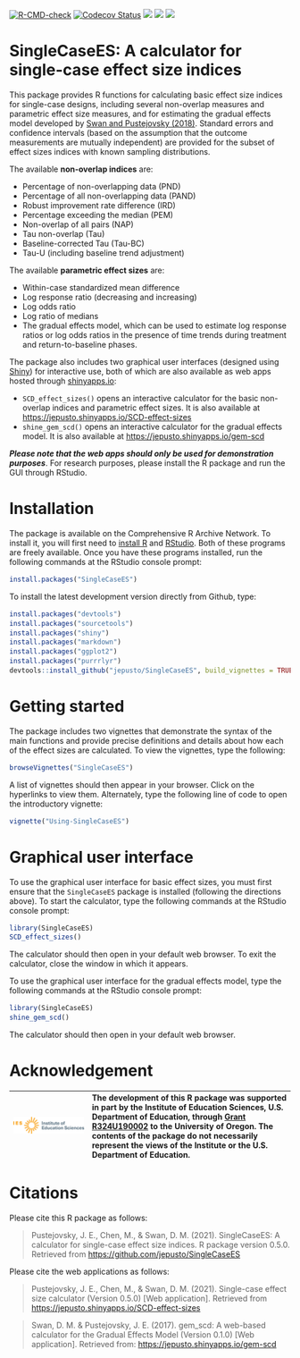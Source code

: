 <!-- badges: start -->

[![R-CMD-check](https://github.com/jepusto/SingleCaseES/workflows/R-CMD-check/badge.svg)](https://github.com/jepusto/SingleCaseES/actions)
[![Codecov
Status](https://codecov.io/gh/jepusto/SingleCaseES/branch/master/graph/badge.svg)](https://codecov.io/gh/jepusto/SingleCaseES?branch=master)
[![](http://www.r-pkg.org/badges/version/SingleCaseES)](https://CRAN.R-project.org/package=SingleCaseES)
[![](http://cranlogs.r-pkg.org/badges/grand-total/SingleCaseES)](https://CRAN.R-project.org/package=SingleCaseES)
[![](http://cranlogs.r-pkg.org/badges/last-month/SingleCaseES)](https://CRAN.R-project.org/package=SingleCaseES)
<!-- badges: end -->

# SingleCaseES: A calculator for single-case effect size indices

This package provides R functions for calculating basic effect size
indices for single-case designs, including several non-overlap measures
and parametric effect size measures, and for estimating the gradual
effects model developed by [Swan and Pustejovsky
(2018)](https://doi.org/10.1080/00273171.2018.1466681). Standard errors
and confidence intervals (based on the assumption that the outcome
measurements are mutually independent) are provided for the subset of
effect sizes indices with known sampling distributions.

The available **non-overlap indices** are:

-   Percentage of non-overlapping data (PND)
-   Percentage of all non-overlapping data (PAND)
-   Robust improvement rate difference (IRD)
-   Percentage exceeding the median (PEM)
-   Non-overlap of all pairs (NAP)
-   Tau non-overlap (Tau)
-   Baseline-corrected Tau (Tau-BC)
-   Tau-U (including baseline trend adjustment)

The available **parametric effect sizes** are:

-   Within-case standardized mean difference
-   Log response ratio (decreasing and increasing)
-   Log odds ratio
-   Log ratio of medians
-   The gradual effects model, which can be used to estimate log
    response ratios or log odds ratios in the presence of time trends
    during treatment and return-to-baseline phases.

The package also includes two graphical user interfaces (designed using
[Shiny](https://shiny.rstudio.com/)) for interactive use, both of which
are also available as web apps hosted through
[shinyapps.io](https://www.shinyapps.io/):

-   `SCD_effect_sizes()` opens an interactive calculator for the basic
    non-overlap indices and parametric effect sizes. It is also
    available at <https://jepusto.shinyapps.io/SCD-effect-sizes>
-   `shine_gem_scd()` opens an interactive calculator for the gradual
    effects model. It is also available at
    <https://jepusto.shinyapps.io/gem-scd>

***Please note that the web apps should only be used for demonstration
purposes***. For research purposes, please install the R package and run
the GUI through RStudio.

# Installation

The package is available on the Comprehensive R Archive Network. To
install it, you will first need to [install
R](http://cran.r-project.org/) and
[RStudio](http://www.rstudio.com/products/rstudio/download/). Both of
these programs are freely available. Once you have these programs
installed, run the following commands at the RStudio console prompt:

``` r
install.packages("SingleCaseES")
```

To install the latest development version directly from Github, type:

``` r
install.packages("devtools")
install.packages("sourcetools")
install.packages("shiny")
install.packages("markdown")
install.packages("ggplot2")
install.packages("purrrlyr")
devtools::install_github("jepusto/SingleCaseES", build_vignettes = TRUE, force = TRUE)
```

# Getting started

The package includes two vignettes that demonstrate the syntax of the
main functions and provide precise definitions and details about how
each of the effect sizes are calculated. To view the vignettes, type the
following:

``` r
browseVignettes("SingleCaseES")
```

A list of vignettes should then appear in your browser. Click on the
hyperlinks to view them. Alternately, type the following line of code to
open the introductory vignette:

``` r
vignette("Using-SingleCaseES")
```

# Graphical user interface

To use the graphical user interface for basic effect sizes, you must
first ensure that the `SingleCaseES` package is installed (following the
directions above). To start the calculator, type the following commands
at the RStudio console prompt:

``` r
library(SingleCaseES)
SCD_effect_sizes()
```

The calculator should then open in your default web browser. To exit the
calculator, close the window in which it appears.

To use the graphical user interface for the gradual effects model, type
the following commands at the RStudio console prompt:

``` r
library(SingleCaseES)
shine_gem_scd()
```

The calculator should then open in your default web browser.

# Acknowledgement

| <img src="https://raw.githubusercontent.com/jepusto/SingleCaseES/master/images/IES_InstituteOfEducationSciences_RGB.svg" width="100%" /> | The development of this R package was supported in part by the Institute of Education Sciences, U.S. Department of Education, through [Grant R324U190002](https://ies.ed.gov/funding/grantsearch/details.asp?ID=3358) to the University of Oregon. The contents of the package do not necessarily represent the views of the Institute or the U.S. Department of Education. |
|:-----------------------------------|:-----------------------------------|

# Citations

Please cite this R package as follows:

> Pustejovsky, J. E., Chen, M., & Swan, D. M. (2021). SingleCaseES: A
> calculator for single-case effect size indices. R package version
> 0.5.0. Retrieved from <https://github.com/jepusto/SingleCaseES>

Please cite the web applications as follows:

> Pustejovsky, J. E., Chen, M., & Swan, D. M. (2021). Single-case effect
> size calculator (Version 0.5.0) \[Web application\]. Retrieved from
> <https://jepusto.shinyapps.io/SCD-effect-sizes>

> Swan, D. M. & Pustejovsky, J. E. (2017). gem_scd: A web-based
> calculator for the Gradual Effects Model (Version 0.1.0) \[Web
> application\]. Retrieved from: <https://jepusto.shinyapps.io/gem-scd>
